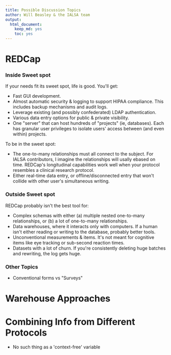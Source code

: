 ```yaml
---
title: Possible Discussion Topics
author: Will Beasley & the IALSA team
output:
  html_document:
    keep_md: yes
    toc: yes
---
```


REDCap
=================================================

### Inside Sweet spot
If your needs fit its sweet spot, life is good.  You'll get:

* Fast GUI development.
* Almost automatic security & logging to support HIPAA compliance.  This includes backup mechanisms and audit logs.
* Leverage existing (and possibly confederated) LDAP authentication.
* Various data entry options for public & private  visibility.
* One "server" that can host hundreds of "projects" (ie, databases).  Each has granular user privileges to isolate users' access between (and even within) projects.

To be in the sweet spot:

* The one-to-many relationships must all connect to the subject.  For IALSA contributors, I imagine the relationships will usally ebased on time.  REDCap's longitudinal capabilities work well when your protocol resembles a clinical research protocol.
* Either real-time data entry, or offline/disconnected entry that won't collide with other user's simultaneous writing.


### Outside Sweet spot
REDCap probably isn't the best tool for:

* Complex schemas with either (a) multiple nested one-to-many relationships, or (b) a lot of one-to-many relationships.
* Data warehouses, where it interacts only with computers.  If a human isn't either reading or writing to the database, probably better tools.
* Unconventional measurements & items.  It's not meant for cognitive items like eye tracking or sub-second reaction times.
* Datasets with a lot of churn.  If you're consistently deleting huge batches and rewriting, the log gets huge.

### Other Topics
* Conventional forms vs "Surveys"

Warehouse Approaches
=================================================

Combining Info from Different Protocols
=================================================
* No such thing as a 'context-free' variable